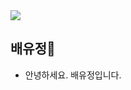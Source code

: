 <img src="https://capsule-render.vercel.app/api?type=rect&color=BDBDC8&height=100&section=header" />

## 배유정👋


* 안녕하세요. 배유정입니다.
